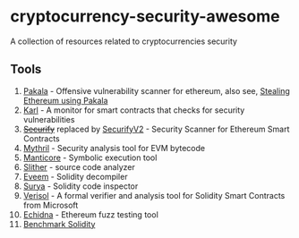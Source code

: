 # cryptocurrency-security-awesome

A collection of resources related to cryptocurrencies security

## Tools

1. [Pakala](https://github.com/palkeo/pakala) - Offensive vulnerability scanner for ethereum, also see, [Stealing Ethereum using Pakala](https://www.palkeo.com/en/projets/ethereum/stealing_ether.html)
2. [Karl](https://github.com/cleanunicorn/karl) - A monitor for smart contracts that checks for security vulnerabilities
3. ~~[Securify](https://github.com/eth-sri/securify)~~ replaced by [SecurifyV2](https://github.com/eth-sri/securify2) - Security Scanner for Ethereum Smart Contracts
4. [Mythril](https://github.com/ConsenSys/mythril-classic) - Security analysis tool for EVM bytecode
5. [Manticore](https://github.com/trailofbits/manticore) - Symbolic execution tool
6. [Slither](https://github.com/crytic/slither) - source code analyzer
7. [Eveem](http://www.eveem.org/) - Solidity decompiler
8. [Surya](https://github.com/ConsenSys/surya) - Solidity code inspector
9. [Verisol](https://github.com/microsoft/verisol) - A formal verifier and analysis tool for Solidity Smart Contracts from Microsoft
10. [Echidna](https://github.com/crytic/echidna) - Ethereum fuzz testing tool
11. [Benchmark Solidity](https://github.com/Giulio2002/bsol)
